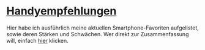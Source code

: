 # <a name="Handyempfehlungen" href="Handyempfehlungen.html">Handyempfehlungen</a>
Hier habe ich ausführlich meine aktuellen Smartphone-Favoriten aufgelistet, sowie deren Stärken und Schwächen. Wer direkt zur Zusammenfassung will, einfach <a href="Handyempfehlungen.html#Fazit">hier</a> klicken.
<!--stackedit_data:
eyJoaXN0b3J5IjpbLTE4NDE3OTEzMTEsLTkxNTk1NjczOSwxMT
cxOTI1NTA1XX0=
-->